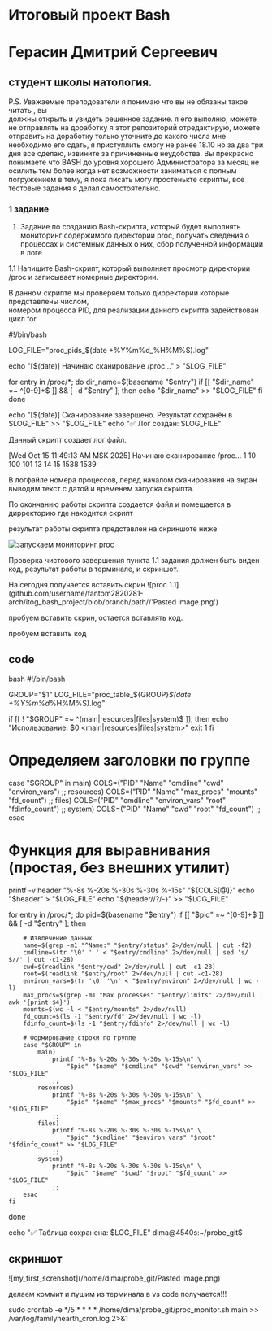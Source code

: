 # Итоговый проект Bash 

# Герасин Дмитрий Сергеевич
## студент школы натология.

P.S. Уважаемые преподователи я понимаю что вы не обязаны такое читать , вы   
должны открыть и увидеть решенное задание. я его выполню, можете нe отправлять на доработку я этот репозиторий отредактирую, можете отправить на доработку только уточните до какого числа мне необходимо его сдать, я приступлить смогу не ранее 18.10 но за два три дня все сделаю, извините за причиненные неудобства. Вы прекрасно понимаете что BASH до уровня хорошего Администратора за месяц не осилить тем более когда нет возможности заниматься с полным погружением в тему, я пока писать могу простенькте скрипты, все тестовые задания я делал самостоятельно. 


### 1 задание 

1. Задание по созданию Bash-скрипта, который будет выполнять мониторинг содержимого директории proc, получать сведения о процессах и системных данных о них, сбор полученной информации в логе

1.1 Напишите Bash-скрипт, который выполняет просмотр директории /proc и записывает номерные директории.


В данном скрипте мы проверяем только дирректории которые представлены числом,  
номером процесса PID, для реализации данного скрипта задействован цикл for.

#!/bin/bash

LOG_FILE="proc_pids_$(date +%Y%m%d_%H%M%S).log"

echo "[$(date)] Начинаю сканирование /proc..." > "$LOG_FILE"

for entry in /proc/*; do
    dir_name=$(basename "$entry")
    if [[ "$dir_name" =~ ^[0-9]+$ ]] && [ -d "$entry" ]; then
        echo "$dir_name" >> "$LOG_FILE"
    fi
done

echo "[$(date)] Сканирование завершено. Результат сохранён в $LOG_FILE" >> "$LOG_FILE"
echo "✅ Лог создан: $LOG_FILE"

Данный скрипт создает лог файл. 

[Wed Oct 15 11:49:13 AM MSK 2025] Начинаю сканирование /proc...
1
10
100
101
13
14
15
1538
1539


В логфайле номера процессов, перед началом сканирования на экран выводим текст с датой и временем запуска скрипта. 

По окончанию работы скрипта создается файл и помещается в дирректорию где находится скрипт


результат работы скрипта представлен на скриншоте ниже 

![запускаем мониторинг proc](~/probe_git/img/scren_1.1.png)


Проверка чистового завершения пункта 1.1 задания должен быть виден код, результат работы в терминале, и скриншот. 














На сегодня получается вставить скрин 
![proc 1.1](github.com/username/fantom2820281-arch/itog_bash_project/blob/branch/path//'Pasted image.png')  



пробуем вставить скрин, остается вставлять код.

пробуем вставить код
## code
   bash
   #!/bin/bash

GROUP="$1"
LOG_FILE="proc_table_${GROUP}_$(date +%Y%m%d_%H%M%S).log"

if [[ ! "$GROUP" =~ ^(main|resources|files|system)$ ]]; then
    echo "Использование: $0 <main|resources|files|system>"
    exit 1
fi

# Определяем заголовки по группе
case "$GROUP" in
    main)      COLS=("PID" "Name" "cmdline" "cwd" "environ_vars") ;;
    resources) COLS=("PID" "Name" "max_procs" "mounts" "fd_count") ;;
    files)     COLS=("PID" "cmdline" "environ_vars" "root" "fdinfo_count") ;;
    system)    COLS=("PID" "Name" "cwd" "root" "fd_count") ;;
esac

# Функция для выравнивания (простая, без внешних утилит)
printf -v header "%-8s %-20s %-30s %-30s %-15s" "${COLS[@]}"
echo "$header" > "$LOG_FILE"
echo "${header//?/-}" >> "$LOG_FILE"

for entry in /proc/*; do
    pid=$(basename "$entry")
    if [[ "$pid" =~ ^[0-9]+$ ]] && [ -d "$entry" ]; then

        # Извлечение данных
        name=$(grep -m1 "^Name:" "$entry/status" 2>/dev/null | cut -f2)
        cmdline=$(tr '\0' ' ' < "$entry/cmdline" 2>/dev/null | sed 's/ $//' | cut -c1-28)
        cwd=$(readlink "$entry/cwd" 2>/dev/null | cut -c1-28)
        root=$(readlink "$entry/root" 2>/dev/null | cut -c1-28)
        environ_vars=$(tr '\0' '\n' < "$entry/environ" 2>/dev/null | wc -l)
        max_procs=$(grep -m1 "Max processes" "$entry/limits" 2>/dev/null | awk '{print $4}')
        mounts=$(wc -l < "$entry/mounts" 2>/dev/null)
        fd_count=$(ls -1 "$entry/fd" 2>/dev/null | wc -l)
        fdinfo_count=$(ls -1 "$entry/fdinfo" 2>/dev/null | wc -l)

        # Формирование строки по группе
        case "$GROUP" in
            main)
                printf "%-8s %-20s %-30s %-30s %-15s\n" \
                    "$pid" "$name" "$cmdline" "$cwd" "$environ_vars" >> "$LOG_FILE"
                ;;
            resources)
                printf "%-8s %-20s %-30s %-30s %-15s\n" \
                    "$pid" "$name" "$max_procs" "$mounts" "$fd_count" >> "$LOG_FILE"
                ;;
            files)
                printf "%-8s %-20s %-30s %-30s %-15s\n" \
                    "$pid" "$cmdline" "$environ_vars" "$root" "$fdinfo_count" >> "$LOG_FILE"
                ;;
            system)
                printf "%-8s %-20s %-30s %-30s %-15s\n" \
                    "$pid" "$name" "$cwd" "$root" "$fd_count" >> "$LOG_FILE"
                ;;
        esac
    fi
done

echo "✅ Таблица сохранена: $LOG_FILE"
dima@4540s:~/probe_git$ 



## скриншот
![my_first_screnshot](/home/dima/probe_git/Pasted image.png)

делаем коммит и пушим из терминала в vs code получается!!!










 sudo crontab -e
 */5 * * * * /home/dima/probe_git/proc_monitor.sh main >> /var/log/familyhearth_cron.log 2>&1



